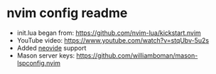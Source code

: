 # nvim config readme

* init.lua began from: https://github.com/nvim-lua/kickstart.nvim
* YouTube video: https://www.youtube.com/watch?v=stqUbv-5u2s
* Added [neovide](https://github.com/neovide/neovide) support
* Mason server keys: https://github.com/williamboman/mason-lspconfig.nvim
